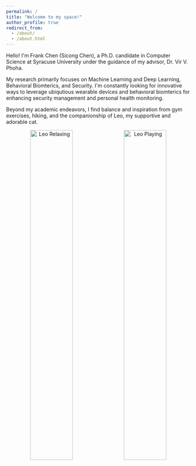 ```yaml
---
permalink: /
title: "Welcome to my space!"
author_profile: true
redirect_from: 
  - /about/
  - /about.html
---
```







Hello! I'm Frank Chen (Sicong Chen), a Ph.D. candidate in Computer Science at Syracuse University under the guidance of my advisor, Dr. Vir V. Phoha.

My research primarily focuses on Machine Learning and Deep Learning, Behavioral Biomterics, and Security. I'm constantly looking for innovative ways to leverage ubiqutious wearable devices and behavioral biomterics for enhancing security management and personal health monitoring.

Beyond my academic endeavors, I find balance and inspiration from gym exercises, hiking, and the companionship of Leo, my supportive and adorable cat.

<!-- ![Leo relaxing](/images/Leo_Relax.jpg "Leo Relaxing"){: .align-left width="300px}
![Leo playing](/images/Leo_Smile.jpg "Leo Playing") -->

<!-- | | |
|-|-|
| ![Leo relaxing](/images/Leo_Relax.jpg "Leo Relaxing") | ![Leo playing](/images/Leo_Smile.jpg "Leo Playing") | -->

<p align="center">
  <img src="https://mrfrankchen.github.io/images/Leo_Relax.jpg" alt="Leo Relaxing" width="48%" style="margin-right: 10px;"/>
  <img src="https://mrfrankchen.github.io/images/Leo_Smile.jpg" alt="Leo Playing" width="48%"/>
</p>








<!-- ## Welcome to My Personal Website

Hello and thank you for visiting! My name is Frank Chen, and I'm currently in the final year of my Ph.D. studies in Computer Science at Syracuse University, where I've had the privilege of diving deep into Machine Learning and Deep Learning, Behavioral Biomterics, and Security. Beyond my role as a student, I serve as a teaching assistant, guiding undergraduates and graduates through the complex yet fascinating world of computer science.

### My Journey

Originally from China, I embarked on this academic journey with a passion for technology and its potential to solve real-world problems. Throughout my studies, I've been involved in several impactful projects, including [Brief Description of a Notable Project], which aimed to [Objective of the Project]. This project, among others, has not only honed my technical skills but also fostered a deep appreciation for collaborative innovation.

#### Research Interests

My research interests are centered around [Your Main Research Interest], with a particular focus on [More Specific Aspect]. I am especially fascinated by the challenges of [A Specific Challenge in Your Field], and my work seeks to [What Your Work Seeks to Achieve or Discover]. Through my research, I aspire to contribute to [Broader Goal or Impact of Your Research].

#### Beyond Academia

When I'm not buried in research or coding, I enjoy [A Hobby or Interest of Yours], which allows me to [What the Hobby Gives You, e.g., "stay creative and unwind"]. I believe in the importance of a well-rounded life, where interests outside of one's professional field can provide balance and inspiration.

#### Let's Connect

I'm always on the lookout for new collaborations, interesting discussions, or opportunities to apply my skills and knowledge. Feel free to reach out through [Your Preferred Contact Method] or follow me on [Professional Social Media Platform]. Let's explore what we can achieve together.

Thank you for stopping by, and I look forward to connecting with you!
-->



















<!-- This is the front page of a website that is powered by the [academicpages template](https://github.com/academicpages/academicpages.github.io) and hosted on GitHub pages. [GitHub pages](https://pages.github.com) is a free service in which websites are built and hosted from code and data stored in a GitHub repository, automatically updating when a new commit is made to the respository. This template was forked from the [Minimal Mistakes Jekyll Theme](https://mmistakes.github.io/minimal-mistakes/) created by Michael Rose, and then extended to support the kinds of content that academics have: publications, talks, teaching, a portfolio, blog posts, and a dynamically-generated CV. You can fork [this repository](https://github.com/academicpages/academicpages.github.io) right now, modify the configuration and markdown files, add your own PDFs and other content, and have your own site for free, with no ads! An older version of this template powers my own personal website at [stuartgeiger.com](http://stuartgeiger.com), which uses [this Github repository](https://github.com/staeiou/staeiou.github.io).

A data-driven personal website
======
Like many other Jekyll-based GitHub Pages templates, academicpages makes you separate the website's content from its form. The content & metadata of your website are in structured markdown files, while various other files constitute the theme, specifying how to transform that content & metadata into HTML pages. You keep these various markdown (.md), YAML (.yml), HTML, and CSS files in a public GitHub repository. Each time you commit and push an update to the repository, the [GitHub pages](https://pages.github.com/) service creates static HTML pages based on these files, which are hosted on GitHub's servers free of charge.

Many of the features of dynamic content management systems (like Wordpress) can be achieved in this fashion, using a fraction of the computational resources and with far less vulnerability to hacking and DDoSing. You can also modify the theme to your heart's content without touching the content of your site. If you get to a point where you've broken something in Jekyll/HTML/CSS beyond repair, your markdown files describing your talks, publications, etc. are safe. You can rollback the changes or even delete the repository and start over -- just be sure to save the markdown files! Finally, you can also write scripts that process the structured data on the site, such as [this one](https://github.com/academicpages/academicpages.github.io/blob/master/talkmap.ipynb) that analyzes metadata in pages about talks to display [a map of every location you've given a talk](https://academicpages.github.io/talkmap.html).

Getting started
======
1. Register a GitHub account if you don't have one and confirm your e-mail (required!)
1. Fork [this repository](https://github.com/academicpages/academicpages.github.io) by clicking the "fork" button in the top right. 
1. Go to the repository's settings (rightmost item in the tabs that start with "Code", should be below "Unwatch"). Rename the repository "[your GitHub username].github.io", which will also be your website's URL.
1. Set site-wide configuration and create content & metadata (see below -- also see [this set of diffs](http://archive.is/3TPas) showing what files were changed to set up [an example site](https://getorg-testacct.github.io) for a user with the username "getorg-testacct")
1. Upload any files (like PDFs, .zip files, etc.) to the files/ directory. They will appear at https://[your GitHub username].github.io/files/example.pdf.  
1. Check status by going to the repository settings, in the "GitHub pages" section

Site-wide configuration
------
The main configuration file for the site is in the base directory in [_config.yml](https://github.com/academicpages/academicpages.github.io/blob/master/_config.yml), which defines the content in the sidebars and other site-wide features. You will need to replace the default variables with ones about yourself and your site's github repository. The configuration file for the top menu is in [_data/navigation.yml](https://github.com/academicpages/academicpages.github.io/blob/master/_data/navigation.yml). For example, if you don't have a portfolio or blog posts, you can remove those items from that navigation.yml file to remove them from the header. 

Create content & metadata
------
For site content, there is one markdown file for each type of content, which are stored in directories like _publications, _talks, _posts, _teaching, or _pages. For example, each talk is a markdown file in the [_talks directory](https://github.com/academicpages/academicpages.github.io/tree/master/_talks). At the top of each markdown file is structured data in YAML about the talk, which the theme will parse to do lots of cool stuff. The same structured data about a talk is used to generate the list of talks on the [Talks page](https://academicpages.github.io/talks), each [individual page](https://academicpages.github.io/talks/2012-03-01-talk-1) for specific talks, the talks section for the [CV page](https://academicpages.github.io/cv), and the [map of places you've given a talk](https://academicpages.github.io/talkmap.html) (if you run this [python file](https://github.com/academicpages/academicpages.github.io/blob/master/talkmap.py) or [Jupyter notebook](https://github.com/academicpages/academicpages.github.io/blob/master/talkmap.ipynb), which creates the HTML for the map based on the contents of the _talks directory).

**Markdown generator**

I have also created [a set of Jupyter notebooks](https://github.com/academicpages/academicpages.github.io/tree/master/markdown_generator
) that converts a CSV containing structured data about talks or presentations into individual markdown files that will be properly formatted for the academicpages template. The sample CSVs in that directory are the ones I used to create my own personal website at stuartgeiger.com. My usual workflow is that I keep a spreadsheet of my publications and talks, then run the code in these notebooks to generate the markdown files, then commit and push them to the GitHub repository.

How to edit your site's GitHub repository
------
Many people use a git client to create files on their local computer and then push them to GitHub's servers. If you are not familiar with git, you can directly edit these configuration and markdown files directly in the github.com interface. Navigate to a file (like [this one](https://github.com/academicpages/academicpages.github.io/blob/master/_talks/2012-03-01-talk-1.md) and click the pencil icon in the top right of the content preview (to the right of the "Raw | Blame | History" buttons). You can delete a file by clicking the trashcan icon to the right of the pencil icon. You can also create new files or upload files by navigating to a directory and clicking the "Create new file" or "Upload files" buttons. 

Example: editing a markdown file for a talk
![Editing a markdown file for a talk](/images/editing-talk.png)

For more info
------
More info about configuring academicpages can be found in [the guide](https://academicpages.github.io/markdown/). The [guides for the Minimal Mistakes theme](https://mmistakes.github.io/minimal-mistakes/docs/configuration/) (which this theme was forked from) might also be helpful. -->
